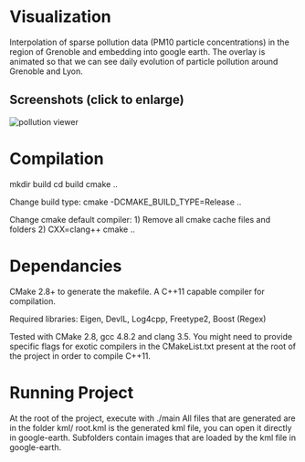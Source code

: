 Visualization
=============

Interpolation of sparse pollution data (PM10 particle concentrations) in the region of Grenoble and embedding into google earth.
The overlay is animated so that we can see daily evolution of particle pollution around Grenoble and Lyon.

## Screenshots (click to enlarge)
![pollution viewer](https://i.imgur.com/ni2JGKq.png)


Compilation
===========
mkdir build
cd build
cmake ..

Change build type:
    cmake -DCMAKE_BUILD_TYPE=Release ..

Change cmake default compiler:
    1) Remove all cmake cache files and folders
    2) CXX=clang++ cmake ..

Dependancies
===========
CMake 2.8+ to generate the makefile.
A C++11 capable compiler for compilation.

Required libraries: Eigen, DevIL, Log4cpp, Freetype2, Boost (Regex)

Tested with CMake 2.8, gcc 4.8.2 and clang 3.5.
You might need to provide specific flags for exotic compilers in the CMakeList.txt present at the root of the project in order to compile C++11.

Running Project
===========
At the root of the project, execute with ./main
All files that are generated are in the folder kml/
root.kml is the generated kml file, you can open it directly in google-earth.
Subfolders contain images that are loaded by the kml file in google-earth.

